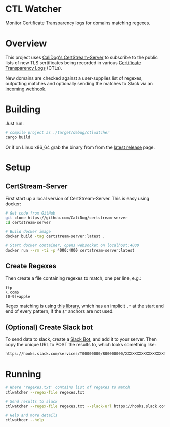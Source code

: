 # CTL Watcher
Monitor Certificate Transparency logs for domains matching regexes.

# Overview
This project uses [CaliDog's CertStream-Server](https://github.com/CaliDog/certstream-server/issues) to
subscribe to the public lists of new TLS sertificates being recorded in various [Certificate Transparency Logs](https://certificate.transparency.dev) (CTLs).

New domains are checked against a user-supplies list of regexes, outputting matches and optionally sending the matches to Slack via an [incoming webhook](https://api.slack.com/messaging/webhooks).

# Building
Just run:
```bash
# compile project as ./target/debug/ctlwatcher
cargo build
```
Or if on Linux x86_64 grab the binary from from the [latest release](https://github.com/pathtofile/ctlwatcher/releases/latest) page.

# Setup
## CertStream-Server
First start up a local version of CertStream-Server. This is easy using docker:
```bash
# Get code from GitHub
git clone https://github.com/CaliDog/certstream-server
cd certstream-server

# Build docker image
docker build -tag certstream-server:latest .

# Start docker container, opens websocket on localhost:4000
docker run --rm -ti -p 4000:4000 certstream-server:latest
```

## Create Regexes
Then create a file containing regexes to match, one per line, e.g.:
```
ftp
\.com$
[0-9]+apple
```

Regex matching is using [this library](https://docs.rs/regex/latest/regex), which has an implicit `.*` at the start and end of
every pattern, if the `$^` anchors are not used.

## (Optional) Create Slack bot
To send data to slack, create a [Slack Bot](https://api.slack.com/messaging/webhooks), and add it to your server.
Then copy the unique URL to POST the results to, which looks something like:
```
https://hooks.slack.com/services/T00000000/B00000000/XXXXXXXXXXXXXXXXXXXXXXXX
```

# Running
```bash
# Where 'regexes.txt' contains list of regexes to match
ctlwatcher --regex-file regexes.txt

# Send results to slack
ctlwatcher --regex-file regexes.txt --slack-url https://hooks.slack.com/services/T00000000/B00000000/XXXXXXXXXXXXXXXXXXXXXXXX

# Help and more details
ctlwathcer --help
```
